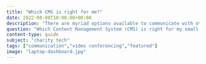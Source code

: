 ```yaml
---
title: "Which CMS is right for me?"
date: 2022-08-08T10:00:00+00:00
description: "There are myriad options available to communicate with others - one on one or in a group. Here I go over some of the options."
question: "Which Content Management System (CMS) is right for my small organisation?"
content-type: guide
subject: "charity tech"
tags: ["communication","video conferencing","featured"]
image: "laptop-dashboard.jpg"
---
```


